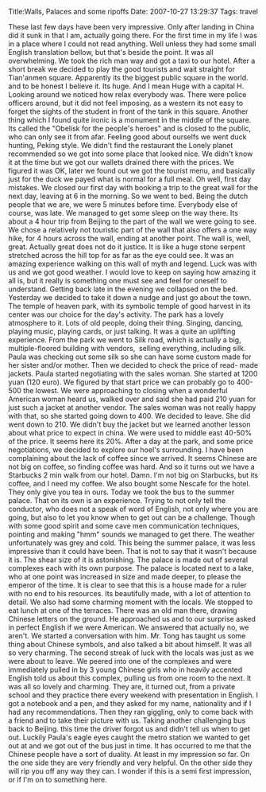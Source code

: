 Title:Walls, Palaces and some ripoffs
Date: 2007-10-27 13:29:37
Tags: travel

These last few days have been very impressive. Only after landing in China did
it sunk in that I am, actually going there. For the first time in my life I
was in a place where I could not read anything. Well unless they had some
small English translation bellow, but that's beside the point. It was all
overwhelming. We took the rich man way and got a taxi to our hotel. After a
short break we decided to play the good tourists and wait straight for
Tian'anmen square. Apparently its the biggest public square in the world. and
to be honest I believe it. Its huge. And I mean Huge with a capital H. Looking
around we noticed how relax everybody was. There were police officers around,
but it did not feel imposing. as a western its not easy to forget the sights
of the student in front of the tank in this square. Another thing which I
found quite ironic is a monument in the middle of the square. Its called the
"Obelisk for the people's heroes" and is closed to the public, who can only
see it from afar. Feeling good about ourselfs we went duck hunting, Peking
style. We didn't find the restaurant the Lonely planet recommended so we got
into some place that looked nice. We didn't know it at the time but we got our
wallets drained there with the prices. We figured it was OK, later we found
out we got the tourist menu, and basically just for the duck we payed what is
normal for a full meal. Oh well, first day mistakes. We closed our first day
with booking a trip to the great wall for the next day, leaving at 6 in the
morning. So we went to bed. Being the dutch people that we are, we were 5
minutes before time. Everybody else of course, was late. We managed to get
some sleep on the way there. Its about a 4 hour trip from Beijing to the part
of the wall we were going to see. We chose a relatively not touristic part of
the wall that also offers a one way hike, for 4 hours across the wall, ending
at another point. The wall is, well, great. Actually great does not do it
justice. It is like a huge stone serpent stretched across the hill top for as
far as the eye could see. It was an amazing experience walking on this wall of
myth and legend. Luck was with us and we got good weather. I would love to
keep on saying how amazing it all is, but it really is something one must see
and feel for oneself to understand. Getting back late in the evening we
collapsed on the bed. Yesterday we decided to take it down a nudge and just go
about the town. The temple of heaven park, with its symbolic temple of good
harvest in its center was our choice for the day's activity. The park has a
lovely atmosphere to it. Lots of old people, doing their thing. Singing,
dancing, playing music, playing cards, or just talking. It was a quite an
uplifting experience. From the park we went to Silk road, which is actually a
big, multiple-floored building with vendors,  selling everything, including
silk. Paula was checking out some silk so she can have some custom made for
her sister and/or mother. Then we decided to check the price of read- made
jackets. Paula started negotiating with the sales woman. She started at 1200
yuan (120 euro). We figured by that start price we can probably go to 400-500
the lowest. We were approaching to closing when a wonderful American woman
heard us, walked over and said she had paid 210 yuan for just such a jacket at
another vendor. The sales woman was not really happy with that, so she started
going down to 400. We decided to leave. She did went down to 210. We didn't
buy the jacket but we learned another lesson about what price to expect in
china. We were used to middle east 40-50% of the price. It seems here its 20%.
After a day at the park, and some price negotiations, we decided to explore
our hoel's surrounding. I have been complaining about the lack of coffee since
we arrived. It seems Chinese are not big on coffee, so finding coffee was
hard. And so it turns out we have a Starbucks 2 min walk from our hotel. Damn.
I'm not big on Starbucks, but its coffee, and I need my coffee. We also bought
some Nescafe for the hotel. They only give you tea in ours. Today we took the
bus to the summer palace. That on its own is an experience. Trying to not only
tell the conductor, who does not a speak of word of English, not only where
you are going, but also to let you know when to get out can be a challenge.
Though with some good spirit and some cave men communication techniques,
pointing and making "hmm" sounds we managed to get there. The weather
unfortunately was grey and cold. This being the summer palace, it was less
impressive than it could have been. That is not to say that it wasn't because
it is. The shear size of it is astonishing. The palace is made out of several
complexes each with its own purpose. The palace is located next to a lake, who
at one point was increased in size and made deeper, to please the emperor of
the time. It is clear to see that this is a house made for a ruler with no end
to his resources. Its beautifully made, with a lot of attention to detail. We
also had some charming moment with the locals. We stopped to eat lunch at one
of the terraces. There was an old man there, drawing Chinese letters on the
ground. He approached us and to our surprise asked in perfect English if we
were American. We answered that actually no, we aren't. We started a
conversation with him. Mr. Tong has taught us some thing about Chinese
symbols, and also talked a bit about himself. It was all so very charming. The
second streak of luck with the locals was just as we were about to leave. We
peered into one of the complexes and were immediately pulled in by 3 young
Chinese girls who in heavily accented English told us about this complex,
pulling us from one room to the next. It was all so lovely and charming. They
are, it turned out, from a private school and they practice there every
weekend with presentation in English. I got a notebook and a pen, and they
asked for my name, nationality and if I had any recommendations. Then they ran
giggling, only to come back with a friend and to take their picture with us.
Taking another challenging bus back to Beijing. this time the driver forgot us
and didn't tell us when to get out. Luckily Paula's eagle eyes caught the
metro station we wanted to get out at and we got out of the bus just in time.
It has occurred to me that the Chinese people have a sort of duality. At least
in my impression so far. On the one side they are very friendly and very
helpful. On the other side they will rip you off any way they can. I wonder if
this is a semi first impression, or if I'm on to something here.

